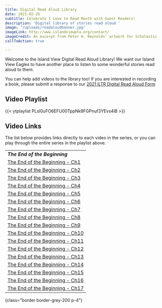 ```yaml
---
title: Digital Read Aloud Library
date: 2021-02-26
subtitle: Celebrate I Love to Read Month with Guest Readers!
description: 'Digital library of stories read aloud '
image: "/uploads/readaloudbanner.jpg"
imageLink: http://www.islandviewpta.org/contact/
imageCredit: An excerpt from Peter H. Reynolds’ artwork for Scholastic on World Read Aloud Day
callToAction: true

---
```

Welcome to the Island View Digital Read Aloud Library! 
We want our Island View Eagles to have another place to listen to some wonderful stories read aloud to them. 

You can help add videos to the library too! If you are interested in recording a book, please submit a response to our [2021 ILTR Digital Read Aloud Form](https://docs.google.com/forms/d/e/1FAIpQLSeHURa8sWjUWhPXzvo6QFAZD1VF2XPF2rQRtU87bVGUukQmuQ/viewform?usp=sf_link)

## Video Playlist

{{< ytplaylist PLsI0uFO6EFU00TppNk8FGPnuf3YEvs4lB >}}

## Video Links

The list below provides links directly to each video in the series, or you can play through the entire series in the playlist above.

|                                                                 |
| --------------------------------------------------------------- |
| **_The End of the Beginning_**                                  |                              
| [The End of the Beginning - Ch1](https://youtu.be/6y5anCBezL0)  |
| [The End of the Beginning - Ch2](https://youtu.be/Bf390Hciis8)  |
| [The End of the Beginning - Ch3](https://youtu.be/0a05nRKkmvA)  |
| [The End of the Beginning - Ch4](https://youtu.be/NauUBB17m3M)  |
| [The End of the Beginning - Ch5](https://youtu.be/5wMxwGvI-wE)  |
| [The End of the Beginning - Ch6](https://youtu.be/0YlORekSemU)  |
| [The End of the Beginning - Ch7](https://youtu.be/YLZ0O6qxpjI)  |
| [The End of the Beginning - Ch8](https://youtu.be/AUanrjT6fXA)  |
| [The End of the Beginning - Ch9](https://youtu.be/Od9u_8BS7mc)  |
| [The End of the Beginning - Ch10](https://youtu.be/9sVh_2g6wBQ) |
| [The End of the Beginning - Ch11](https://youtu.be/FdMFTVJhdc8) |
| [The End of the Beginning - Ch12](https://youtu.be/h1XbaWQ6AmY) |
| [The End of the Beginning - Ch13](https://youtu.be/oS9-1MVnBn4) |
| [The End of the Beginning - Ch14](https://youtu.be/p4uTd66mohw) |
| [The End of the Beginning - Ch15](https://youtu.be/xiXfJcE0D8U) |
| [The End of the Beginning - Ch16](https://youtu.be/F6wYIrMTIr4) |
| [The End of the Beginning - Ch17](https://youtu.be/GzsxtDIcDeA) |
{class="border border-grey-200 p-4"}